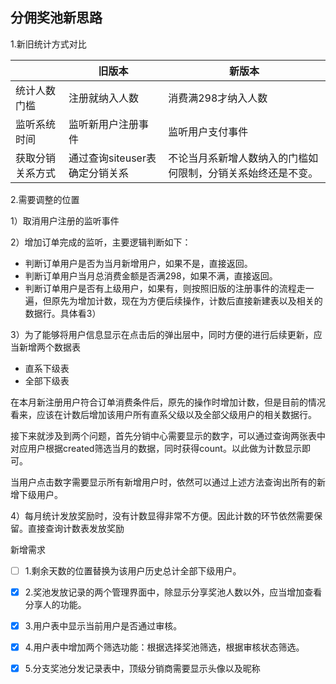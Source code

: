 ## 分佣奖池新思路

1.新旧统计方式对比

|                  | 旧版本                         | 新版本                                                       |
| ---------------- | ------------------------------ | ------------------------------------------------------------ |
| 统计人数门槛     | 注册就纳入人数                 | 消费满298才纳入人数                                          |
| 监听系统时间     | 监听新用户注册事件             | 监听用户支付事件                                             |
| 获取分销关系方式 | 通过查询siteuser表确定分销关系 | 不论当月系新增人数纳入的门槛如何限制，分销关系始终还是不变。 |

2.需要调整的位置

1）取消用户注册的监听事件

2）增加订单完成的监听，主要逻辑判断如下：

- 判断订单用户是否为当月新增用户，如果不是，直接返回。
- 判断订单用户当月总消费金额是否满298，如果不满，直接返回。
- 判断订单用户是否有上级用户，如果有，则按照旧版的注册事件的流程走一遍，但原先为增加计数，现在为方便后续操作，计数后直接新建表以及相关的数据行。具体看3）

3）为了能够将用户信息显示在点击后的弹出层中，同时方便的进行后续更新，应当新增两个数据表

- 直系下级表
- 全部下级表

在本月新注册用户符合订单消费条件后，原先的操作时增加计数，但是目前的情况看来，应该在计数后增加该用户所有直系父级以及全部父级用户的相关数据行。

接下来就涉及到两个问题，首先分销中心需要显示的数字，可以通过查询两张表中对应用户根据created筛选当月的数据，同时获得count。以此做为计数显示即可。

当用户点击数字需要显示所有新增用户时，依然可以通过上述方法查询出所有的新增下级用户。

4）每月统计发放奖励时，没有计数显得非常不方便。因此计数的环节依然需要保留。直接查询计数表发放奖励





新增需求

- [ ] 1.剩余天数的位置替换为该用户历史总计全部下级用户。

- [x] 2.奖池发放记录的两个管理界面中，除显示分享奖池人数以外，应当增加查看分享人的功能。

- [x] 3.用户表中显示当前用户是否通过审核。

- [x] 4.用户表中增加两个筛选功能：根据选择奖池筛选，根据审核状态筛选。

- [x] 5.分支奖池分发记录表中，顶级分销商需要显示头像以及昵称

